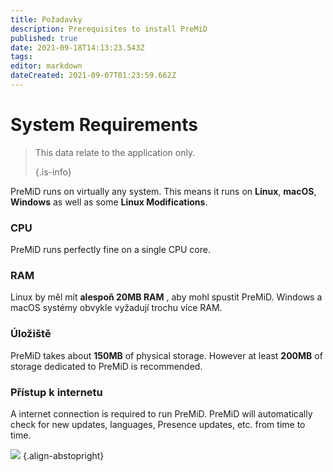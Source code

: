 ```yaml
---
title: Požadavky
description: Prerequisites to install PreMiD
published: true
date: 2021-09-18T14:13:23.543Z
tags: 
editor: markdown
dateCreated: 2021-09-07T01:23:59.662Z
---
```


# System Requirements

> This data relate to the application only. 
> 
> {.is-info}

PreMiD runs on virtually any system. This means it runs on **Linux**, **macOS**, **Windows** as well as some **Linux Modifications**.

### CPU
PreMiD runs perfectly fine on a single CPU core.

### RAM
Linux by měl mít **alespoň 20MB RAM** , aby mohl spustit PreMiD. Windows a macOS systémy obvykle vyžadují trochu více RAM.

### Úložiště
PreMiD takes about **150MB** of physical storage. However at least **200MB** of storage dedicated to PreMiD is recommended.

### Přístup k internetu
A internet connection is required to run PreMiD. PreMiD will automatically check for new updates, languages, Presence updates, etc. from time to time.

![](https://a.icons8.com/ViUXyjOj/f4tFww/svg.svg) {.align-abstopright}